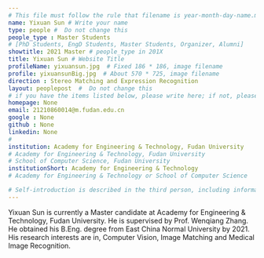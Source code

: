 ```yaml
---
# This file must follow the rule that filename is year-month-day-name.md .
name: Yixuan Sun # Write your name
type: people #  Do not change this
people_type : Master Students
# [PhD Students, EngD Students, Master Students, Organizer, Alumni]
showtitle: 2021 Master # people_type in 201X
title: Yixuan Sun # Website Title
profileName: yixuansun.jpg  # Fixed 186 * 186, image filename
profile: yixuansunBig.jpg  # About 570 * 725, image filename
direction : Stereo Matching and Expression Recognition
layout: peoplepost  #  Do not change this
# if you have the items listed below, please write here; if not, please write None.
homepage: None
email: 21210860014@m.fudan.edu.cn
google : None
github : None
linkedin: None
# 
institution: Academy for Engineering & Technology, Fudan University
# Academy for Engineering & Technology, Fudan University
# School of Computer Science, Fudan University
institutionShort: Academy for Engineering & Technology
# Academy for Engineering & Technology or School of Computer Science

# Self-introduction is described in the third person, including information such as educational experience
---
```


Yixuan Sun is currently a Master candidate at Academy for Engineering & Technology, Fudan University. He is supervised by Prof. Wenqiang Zhang. He obtained his B.Eng. degree from East China Normal University by 2021. His research interests are in, Computer Vision, Image Matching and Medical Image Recognition.





